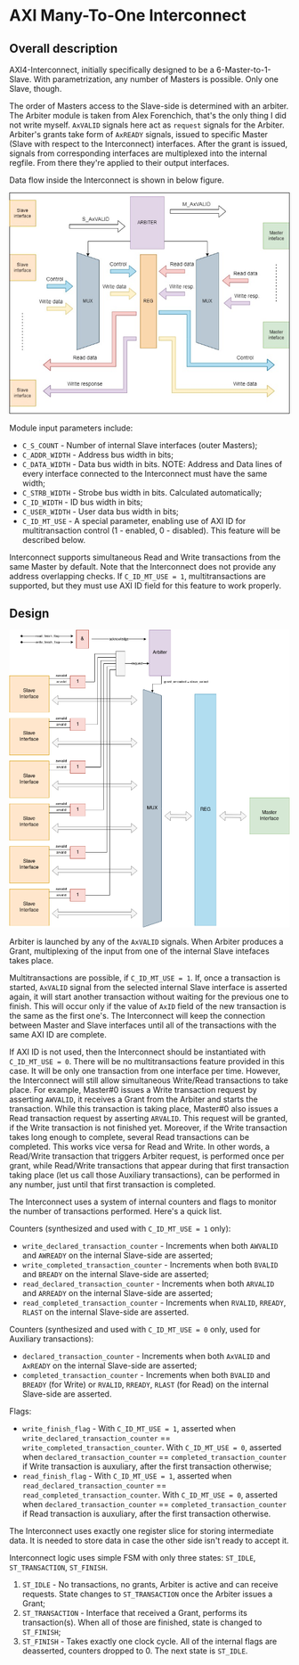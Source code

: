 # AXI Many-To-One Interconnect

## Overall description

AXI4-Interconnect, initially specifically designed to be a 6-Master-to-1-Slave. With parametrization, any number of Masters is possible. Only one Slave, though.

The order of Masters access to the Slave-side is determined with an arbiter. The Arbiter module is taken from Alex Forenchich, that's the only thing I did not write myself. `AxVALID` signals here act as `request` signals for the Arbiter. Arbiter's grants take form of `AxREADY` signals, issued to specific Master (Slave with respect to the Interconnect) interfaces. After the grant is issued, signals from corresponding interfaces are multiplexed into the internal regfile. From there they're applied to their output interfaces.

Data flow inside the Interconnect is shown in below figure.

![data_flow](img/image6.jpg)

Module input parameters include:
- `C_S_COUNT` - Number of internal Slave interfaces (outer Masters);
- `C_ADDR_WIDTH` - Address bus width in bits;
- `C_DATA_WIDTH` - Data bus width in bits. NOTE: Address and Data lines of every interface connected to the Interconnect must have the same width;
- `C_STRB_WIDTH` - Strobe bus width in bits. Calculated automatically;
- `C_ID_WIDTH` - ID bus width in bits;
- `C_USER_WIDTH` - User data bus width in bits;
- `C_ID_MT_USE` - A special parameter, enabling use of AXI ID for multitransaction control (1 - enabled, 0 - disabled). This feature will be described below.

Interconnect supports simultaneous Read and Write transactions from the same Master by default. Note that the Interconnect does not provide any address overlapping checks.
If `C_ID_MT_USE = 1`, multitransactions are supported, but they must use AXI ID field for this feature to work properly.

## Design

![module](img/image7.png)

Arbiter is launched by any of the `AxVALID` signals. When Arbiter produces a Grant, multiplexing of the input from one of the internal Slave intefaces takes place.

Multitransactions are possible, if `C_ID_MT_USE = 1`. If, once a transaction is started, `AxVALID` signal from the selected internal Slave interface is asserted again, it will start another transaction without waiting for the previous one to finish. This will occur only if the value of `AxID` field of the new transaction is the same as the first one's. The Interconnect will keep the connection between Master and Slave interfaces until all of the transactions with the same AXI ID are complete.

If AXI ID is not used, then the Interconnect should be instantiated with `C_ID_MT_USE = 0`. There will be no multitransactions feature provided in this case. It will be only one transaction from one interface per time. However, the Interconnect will still allow simultaneous Write/Read transactions to take place. For example, Master#0 issues a Write transaction request by asserting `AWVALID`, it receives a Grant from the Arbiter and starts the transaction. While this transaction is taking place, Master#0 also issues a Read transaction request by asserting `ARVALID`. This request will be granted, if the Write transaction is not finished yet. Moreover, if the Write transaction takes long enough to complete, several Read transactions can be completed. This works vice versa for Read and Write. In other words, a Read/Write transaction that triggers Arbiter request, is performed once per grant, while Read/Write transactions that appear during that first transaction taking place (let us call those Auxiliary transactions), can be performed in any number, just until that first transaction is completed.

The Interconnect uses a system of internal counters and flags to monitor the number of transactions performed. Here's a quick list.

Counters (synthesized and used with `C_ID_MT_USE = 1` only):
- `write_declared_transaction_counter` - Increments when both `AWVALID` and `AWREADY` on the internal Slave-side are asserted;
- `write_completed_transaction_counter` - Increments when both `BVALID` and `BREADY` on the internal Slave-side are asserted;
- `read_declared_transaction_counter` - Increments when both `ARVALID` and `ARREADY` on the internal Slave-side are asserted;
- `read_completed_transaction_counter` - Increments when `RVALID`, `RREADY`, `RLAST` on the internal Slave-side are asserted.

Counters (synthesized and used with `C_ID_MT_USE = 0` only, used for Auxiliary transactions):
- `declared_transaction_counter` - Increments when both `AxVALID` and `AxREADY` on the internal Slave-side are asserted;
- `completed_transaction_counter` - Increments when both `BVALID` and `BREADY` (for Write) or `RVALID`, `RREADY`, `RLAST` (for Read) on the internal Slave-side are asserted.

Flags:
- `write_finish_flag` - With `C_ID_MT_USE = 1`, asserted when `write_declared_transaction_counter` == `write_completed_transaction_counter`. With `C_ID_MT_USE = 0`, asserted when `declared_transaction_counter` == `completed_transaction_counter` if Write transaction is auxuliary, after the first transaction otherwise;
- `read_finish_flag` - With `C_ID_MT_USE = 1`, asserted when `read_declared_transaction_counter` == `read_completed_transaction_counter`. With `C_ID_MT_USE = 0`, asserted when `declared_transaction_counter` == `completed_transaction_counter` if Read transaction is auxuliary, after the first transaction otherwise.

The Interconnect uses exactly one register slice for storing intermediate data. It is needed to store data in case the other side isn't ready to accept it.

Interconnect logic uses simple FSM with only three states: `ST_IDLE`, `ST_TRANSACTION`, `ST_FINISH`.

1. `ST_IDLE` - No transactions, no grants, Arbiter is active and can receive requests. State changes to `ST_TRANSACTION` once the Arbiter issues a Grant;
2. `ST_TRANSACTION` - Interface that received a Grant, performs its transaction(s). When all of those are finished, state is changed to `ST_FINISH`;
3. `ST_FINISH` - Takes exactly one clock cycle. All of the internal flags are deasserted, counters dropped to 0. The next state is `ST_IDLE`.
